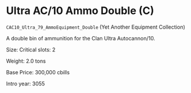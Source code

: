 # Ultra AC/10 Ammo Double (C)

`CAC10_Ultra_79_AmmoEquipment_Double` (Yet Another Equipment Collection)

A double bin of ammunition for the Clan Ultra Autocannon/10.

Size: Critical slots: 2

Weight: 2.0 tons

Base Price: 300,000 cbills

Intro year: 3055

